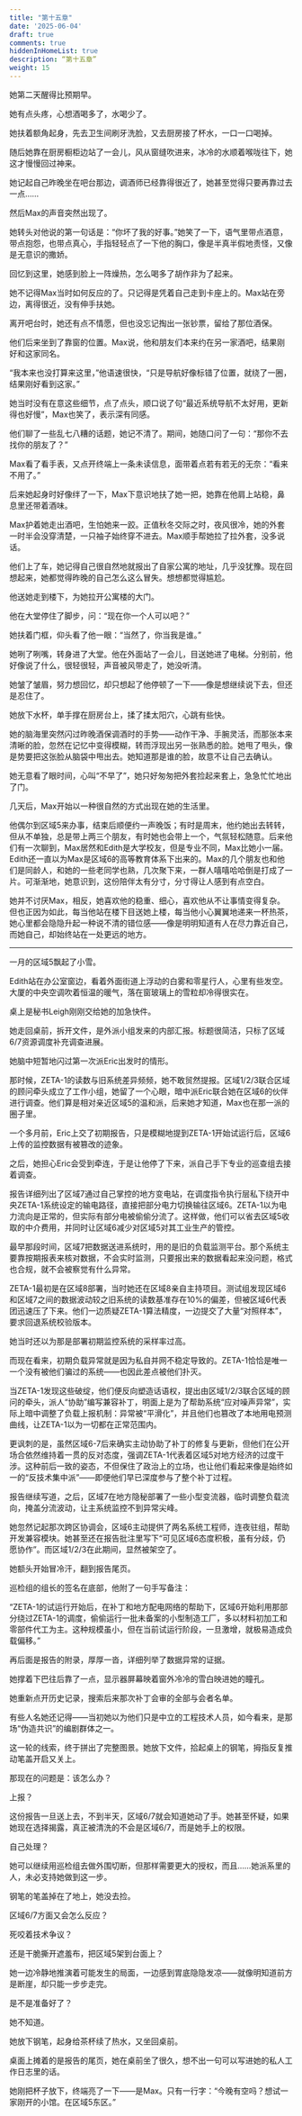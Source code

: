 ```yaml
---
title: "第十五章"
date: '2025-06-04'
draft: true
comments: true
hiddenInHomeList: true
description: “第十五章”
weight: 15
---
```


她第二天醒得比预期早。

她有点头疼，心想酒喝多了，水喝少了。

她扶着额角起身，先去卫生间刷牙洗脸，又去厨房接了杯水，一口一口喝掉。

随后她靠在厨房橱柜边站了一会儿，风从窗缝吹进来，冰冷的水顺着喉咙往下，她这才慢慢回过神来。

她记起自己昨晚坐在吧台那边，调酒师已经靠得很近了，她甚至觉得只要再靠过去一点……

然后Max的声音突然出现了。

她转头对他说的第一句话是：“你坏了我的好事。”她笑了一下，语气里带点酒意，带点抱怨，也带点真心，手指轻轻点了一下他的胸口，像是半真半假地责怪，又像是无意识的撒娇。

回忆到这里，她感到脸上一阵燥热，怎么喝多了胡作非为了起来。

她不记得Max当时如何反应的了。只记得是凭着自己走到卡座上的。Max站在旁边，离得很近，没有伸手扶她。

离开吧台时，她还有点不情愿，但也没忘记掏出一张钞票，留给了那位酒保。

他们后来坐到了靠窗的位置。Max说，他和朋友们本来约在另一家酒吧，结果刚好和这家同名。

“我本来也没打算来这里，”他语速很快，“只是导航好像标错了位置，就绕了一圈，结果刚好看到这家。”

她当时没有在意这些细节，点了点头，顺口说了句“最近系统导航不太好用，更新得也好慢”，Max也笑了，表示深有同感。

他们聊了一些乱七八糟的话题，她记不清了。期间，她随口问了一句：“那你不去找你的朋友了？”

Max看了看手表，又点开终端上一条未读信息，面带着点若有若无的无奈：“看来不用了。”

后来她起身时好像绊了一下，Max下意识地扶了她一把，她靠在他肩上站稳，鼻息里还带着酒味。

Max护着她走出酒吧，生怕她来一跤。正值秋冬交际之时，夜风很冷，她的外套一时半会没穿清楚，一只袖子始终穿不进去。Max顺手帮她拉了拉外套，没多说话。

他们上了车，她记得自己很自然地就报出了自家公寓的地址，几乎没犹豫。现在回想起来，她都觉得昨晚的自己怎么这么冒失。想想都觉得尴尬。

他送她走到楼下，为她拉开公寓楼的大门。

他在大堂停住了脚步，问：“现在你一个人可以吧？”

她扶着门框，仰头看了他一眼：“当然了，你当我是谁。”

她咧了咧嘴，转身进了大堂。他在外面站了一会儿，目送她进了电梯。分别前，他好像说了什么，很轻很轻，声音被风带走了，她没听清。

她皱了皱眉，努力想回忆，却只想起了他停顿了一下——像是想继续说下去，但还是忍住了。

她放下水杯，单手撑在厨房台上，揉了揉太阳穴，心跳有些快。

她的脑海里突然闪过昨晚酒保调酒时的手势——动作干净、手腕灵活，而那张本来清晰的脸，忽然在记忆中变得模糊，转而浮现出另一张熟悉的脸。她甩了甩头，像是势要把这张脸从脑袋中甩出去。她知道那是谁的脸，故意不让自己去确认。

她无意看了眼时间，心叫“不早了”，她只好匆匆把外套捡起来套上，急急忙忙地出了门。

几天后，Max开始以一种很自然的方式出现在她的生活里。

他偶尔到区域5来办事，结束后顺便约一声晚饭；有时是周末，他约她出去转转，但从不单独，总是带上两三个朋友，有时她也会带上一个，气氛轻松随意。后来他们有一次聊到，Max居然和Edith是大学校友，但是专业不同，Max比她小一届。Edith还一直以为Max是区域6的高等教育体系下出来的。Max的几个朋友也和他们是同龄人，和她的一些老同学也熟，几次聚下来，一群人嘻嘻哈哈倒是打成了一片。可渐渐地，她意识到，这份陪伴太有分寸，分寸得让人感到有点空白。

她并不讨厌Max，相反，她喜欢他的稳重、细心，喜欢他从不让事情变得复杂。但也正因为如此，每当他站在楼下目送她上楼，每当他小心翼翼地递来一杯热茶，她心里都会隐隐升起一种说不清的错位感——像是明明知道有人在尽力靠近自己，而她自己，却始终站在一处更远的地方。

---

一月的区域5飘起了小雪。

Edith站在办公室窗边，看着外面街道上浮动的白雾和零星行人，心里有些发空。大厦的中央空调吹着恒温的暖气，落在窗玻璃上的雪粒却冷得很实在。

桌上是秘书Leigh刚刚交给她的加急快件。

她走回桌前，拆开文件，是外派小组发来的内部汇报。标题很简洁，只标了区域6/7资源调度补充调查进展。

她脑中短暂地闪过第一次派Eric出发时的情形。

那时候，ZETA-1的读数与旧系统差异频频，她不敢贸然提报。区域1/2/3联合区域的顾问牵头成立了工作小组，她留了一个心眼，暗中派Eric联合她在区域6的伙伴进行调查。他们算是相对亲近区域5的温和派，后来她才知道，Max也在那一派的圈子里。

一个多月前，Eric上交了初期报告，只是模糊地提到ZETA-1开始试运行后，区域6上传的监控数据有被篡改的迹象。

之后，她担心Eric会受到牵连，于是让他停了下来，派自己手下专业的巡查组去接着调查。

报告详细列出了区域7通过自己掌控的地方变电站，在调度指令执行层私下绕开中央ZETA-1系统设定的输电路径，直接把部分电力切换输往区域6。ZETA-1以为电力流向是正常的，但实际有部分电被偷偷分流了。这样做，他们可以省去区域5收取的中介费用，并同时让区域6减少对区域5对其工业生产的管控。

最早那段时间，区域7把数据送进系统时，用的是旧的负载监测平台。那个系统主要靠按期报表来核对数据，不会实时监测，只要报出来的数据看起来没问题，格式也合规，就不会被察觉有什么异常。

ZETA-1最初是在区域8部署，当时她还在区域8亲自主持项目。测试组发现区域6和区域7之间的数据波动较之旧系统的读数基准存在10%的偏差，但被区域6代表团迅速压了下来。他们一边质疑ZETA-1算法精度，一边提交了大量“对照样本”，要求回退系统校验版本。

她当时还以为那是部署初期监控系统的采样率过高。

而现在看来，初期负载异常就是因为私自并网不稳定导致的。ZETA-1恰恰是唯一一个没有被他们骗过的系统——也因此差点被他们扑灭。

当ZETA-1发现这些破绽，他们便反向塑造话语权，提出由区域1/2/3联合区域的顾问的牵头，派人“协助”编写兼容补丁，明面上是为了帮助系统“应对噪声异常”，实际上暗中调整了负载上报机制：异常被“平滑化”，并且他们也篡改了本地用电预测曲线，让ZETA-1以为一切都在正常范围内。

更讽刺的是，虽然区域6-7后来确实主动协助了补丁的修复与更新，但他们在公开场合依然维持着一贯的反对态度，强调ZETA-1代表着区域5对地方经济的过度干涉。这种前后一致的姿态，不但保住了政治上的立场，也让他们看起来像是始终如一的“反技术集中派”——即便他们早已深度参与了整个补丁过程。

报告继续写道，之后，区域7在地方隐秘部署了一些小型变流器，临时调整负载流向，掩盖分流波动，让主系统监控不到异常尖峰。

她忽然记起那次跨区协调会，区域6主动提供了两名系统工程师，连夜驻组，帮助开发兼容模块。她甚至还在报告批注里写下“可见区域6态度积极，虽有分歧，仍愿协作”。而区域1/2/3在此期间，显然被架空了。

她额头开始冒冷汗，翻到报告尾页。

巡检组的组长的签名在底部，他附了一句手写备注：

“ZETA-1的试运行开始后，在补丁和地方配电网络的帮助下，区域6开始利用那部分绕过ZETA-1的调度，偷偷运行一批未备案的小型制造工厂，多以材料初加工和零部件代工为主。这种规模虽小，但在当前试运行阶段，一旦激增，就极易造成负载偏移。”

再后面是报告的附录，厚厚一沓，详细列举了数据异常的证据。

她撑着下巴往后靠了一点，显示器屏幕映着窗外冷冷的雪白映进她的瞳孔。

她重新点开历史记录，搜索后来那次补丁会审的全部与会者名单。

有些人名她还记得——当初她以为他们只是中立的工程技术人员，如今看来，是那场“伪造共识”的编剧群体之一。

这一轮的线索，终于拼出了完整图景。她放下文件，拾起桌上的钢笔，拇指反复推动笔盖开启又关上。

那现在的问题是：该怎么办？

上报？

这份报告一旦送上去，不到半天，区域6/7就会知道她动了手。她甚至怀疑，如果她现在选择揭露，真正被清洗的不会是区域6/7，而是她手上的权限。

自己处理？

她可以继续用巡检组去做外围切断，但那样需要更大的授权，而且……她派系里的人，未必支持她做到这一步。

钢笔的笔盖掉在了地上，她没去捡。

区域6/7方面又会怎么反应？

死咬着技术争议？

还是干脆撕开遮羞布，把区域5架到台面上？

她一边冷静地推演着可能发生的局面，一边感到胃底隐隐发凉——就像明知道前方是断崖，却只能一步步走完。

是不是准备好了？

她不知道。

她放下钢笔，起身给茶杯续了热水，又坐回桌前。

桌面上摊着的是报告的尾页，她在桌前坐了很久，想不出一句可以写进她的私人工作日志里的话。

她刚把杯子放下，终端亮了一下——是Max。只有一行字：“今晚有空吗？想试一家刚开的小馆。在区域5东区。”